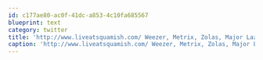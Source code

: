 ```yaml
---
id: c177ae80-ac0f-41dc-a853-4c10fa685567
blueprint: text
category: twitter
title: 'http://www.liveatsquamish.com/ Weezer, Metrix, Zolas, Major Lazer! Aug 20, 21'
caption: 'http://www.liveatsquamish.com/ Weezer, Metrix, Zolas, Major Lazer! Aug 20, 21'
---
```

